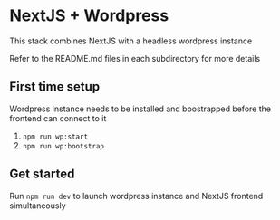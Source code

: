 # NextJS + Wordpress

This stack combines NextJS with a headless wordpress instance

Refer to the README.md files in each subdirectory for more details

## First time setup

Wordpress instance needs to be installed and boostrapped before the frontend can connect to it

1. `npm run wp:start`
1. `npm run wp:bootstrap`

## Get started

Run `npm run dev` to launch wordpress instance and NextJS frontend simultaneously
